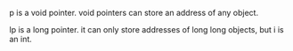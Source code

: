 p is a void pointer. void pointers can store an address
of any object.

lp is a long pointer. it can only store addresses of long
long objects, but i is an int.
